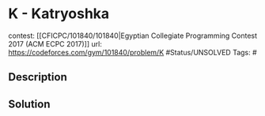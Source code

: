 # K - Katryoshka

contest: [[CFICPC/101840/101840|Egyptian Collegiate Programming Contest 2017 (ACM ECPC 2017)]]
url: https://codeforces.com/gym/101840/problem/K
#Status/UNSOLVED
Tags: #

## Description

## Solution

